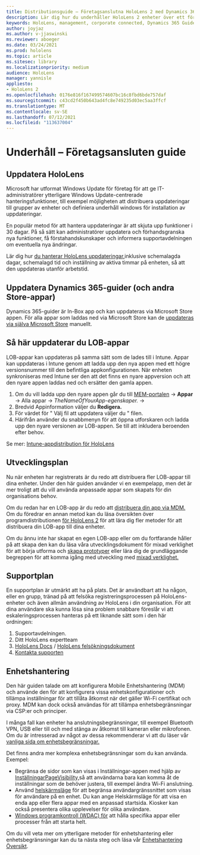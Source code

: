 ```yaml
---
title: Distributionsguide – Företagsanslutna HoloLens 2 med Dynamics 365-guider – Underhåll
description: Lär dig hur du underhåller HoloLens 2 enheter över ett företagsanslutna nätverk med Dynamics 365-guider.
keywords: HoloLens, management, corporate connected, Dynamics 365 Guides, AAD, Azure AD, MDM, Mobile Enhetshantering
author: joyjaz
ms.author: v-jjaswinski
ms.reviewer: aboeger
ms.date: 03/24/2021
ms.prod: hololens
ms.topic: article
ms.sitesec: library
ms.localizationpriority: medium
audience: HoloLens
manager: yannisle
appliesto:
- HoloLens 2
ms.openlocfilehash: 0176e816f167499574607bc16c8fbd6bde757daf
ms.sourcegitcommit: c43cd2f450b643ad4fc8e749235d03ec5aa3ffcf
ms.translationtype: MT
ms.contentlocale: sv-SE
ms.lasthandoff: 07/12/2021
ms.locfileid: "113637004"
---
```

# <a name="maintain---corporate-connected-guide"></a>Underhåll – Företagsansluten guide

## <a name="update-hololens"></a>Uppdatera HoloLens

Microsoft har utformat Windows Update för företag för att ge IT-administratörer ytterligare Windows Update-centrerade hanteringsfunktioner, till exempel möjligheten att distribuera uppdateringar till grupper av enheter och definiera underhåll windows för installation av uppdateringar.

En populär metod för att hantera uppdateringar är att skjuta upp funktioner i 30 dagar. På så sätt kan administratörer uppdatera och förhandsgranska nya funktioner, få förstahandskunskaper och informera supportavdelningen om eventuella nya ändringar.

Lär dig hur [du hanterar HoloLens uppdateringar,](/hololens/hololens-updates)inklusive schemalagda dagar, schemalagd tid och inställning av aktiva timmar på enheten, så att den uppdateras utanför arbetstid.

## <a name="how-to-update-dynamics-365-guides-and-other-store-apps"></a>Uppdatera Dynamics 365-guider (och andra Store-appar)

Dynamics 365-guider är In-Box app och kan uppdateras via Microsoft Store appen. För alla appar som laddas ned via Microsoft Store kan de [uppdateras via själva Microsoft Store](/hololens/holographic-store-apps#update-apps) manuellt.

## <a name="how-to-update-lob-apps"></a>Så här uppdaterar du LOB-appar

LOB-appar kan uppdateras på samma sätt som de lades till i Intune. Appar kan uppdateras i Intune genom att ladda upp den nya appen med ett högre versionsnummer till den befintliga appkonfigurationen. När enheten synkroniseras med Intune ser den att det finns en nyare appversion och att den nyare appen laddas ned och ersätter den gamla appen.

1. Om du vill ladda upp den nyare appen går du till [MEM-portalen](https://endpoint.microsoft.com/#home)  ->  **Appar** -> Alla appar   ->  *TheNameOfYourApp-egenskaper.*  ->  
2. Bredvid Appinformation väljer du **Redigera.**
3. För värdet för &quot; Välj fil att uppdatera väljer du &quot; filen.
4. Härifrån använder du snabbmenyn för att öppna utforskaren och ladda upp den nyare versionen av LOB-appen. Se till att inkludera beroenden efter behov.

Se mer: [Intune-appdistribution för HoloLens](/hololens/app-deploy-intune)

## <a name="development-plan"></a>Utvecklingsplan

Nu när enheten har registrerats är du redo att distribuera fler LOB-appar till dina enheter. Under den här guiden använder vi en exempelapp, men det är mer troligt att du vill använda anpassade appar som skapats för din organisations behov.

Om du redan har en LOB-app är du redo att [distribuera din app via MDM.](/hololens/app-deploy-intune) Om du föredrar en annan metod kan du läsa översikten över programdistributionen [för HoloLens 2](/hololens/app-deploy-overview) för att lära dig fler metoder för att distribuera din LOB-app till dina enheter.

Om du ännu inte har skapat en egen LOB-app eller om du fortfarande håller på att skapa den kan du läsa våra utvecklingsdokument för mixad verklighet för att börja utforma och [skapa prototyper](/windows/mixed-reality/design/design) eller lära dig de grundläggande begreppen för att komma igång med utveckling med [mixad verklighet.](/windows/mixed-reality/discover/get-started-with-mr)

## <a name="support-plan"></a>Supportplan

En supportplan är utmärkt att ha på plats. Det är användbart att ha någon, eller en grupp, tränad på att felsöka registreringsprocessen på HoloLens-enheter och även allmän användning av HoloLens i din organisation. För att dina användare ska kunna lösa sina problem snabbare föreslår vi att eskaleringsprocessen hanteras på ett liknande sätt som i den här ordningen:

1. Supportavdelningen.
2. Ditt HoloLens expertteam
3. [HoloLens Docs](/hololens/)  /  [HoloLens felsökningsdokument](/hololens/hololens-troubleshooting)
4. [Kontakta supporten](https://support.serviceshub.microsoft.com/supportforbusiness/create?sapId=e9391227-fa6d-927b-0fff-f96288631b8f)

## <a name="device-management"></a>Enhetshantering

Den här guiden talade om att konfigurera Mobile Enhetshantering (MDM) och använde den för att konfigurera vissa enhetskonfigurationer och tillämpa inställningar för att tillåta åtkomst när det gäller Wi-Fi certifikat och proxy. MDM kan dock också användas för att tillämpa enhetsbegränsningar via CSP:er och principer.

I många fall kan enheter ha anslutningsbegränsningar, till exempel Bluetooth VPN, USB eller till och med stänga av åtkomst till kameran eller mikrofonen. Om du är intresserad av något av dessa rekommenderar vi att du läser vår [vanliga sida om enhetsbegränsningar.](/hololens/hololens-common-device-restrictions)

Det finns andra mer komplexa enhetsbegränsningar som du kan använda. Exempel:

- Begränsa de sidor som kan visas i Inställningar-appen med hjälp av [InställningarPageVisibility,](/hololens/settings-uri-list)så att användarna bara kan komma åt de inställningar som de behöver justera, till exempel ändra Wi-Fi anslutning.
- Använd [helskärmsläge](/hololens/hololens-kiosk) för att begränsa användargränssnittet som visas för användare på en enhet. Du kan ange Helskärmsläge för att visa en enda app eller flera appar med en anpassad startsida. Kiosker kan också presentera olika upplevelser för olika användare.
- [Windows programkontroll (WDAC) för](/hololens/windows-defender-application-control-wdac) att hålla specifika appar eller processer från att starta helt.

Om du vill veta mer om ytterligare metoder för enhetshantering eller enhetsbegränsningar kan du ta nästa steg och läsa vår [Enhetshantering Översikt](/hololens/hololens-csp-policy-overview).





